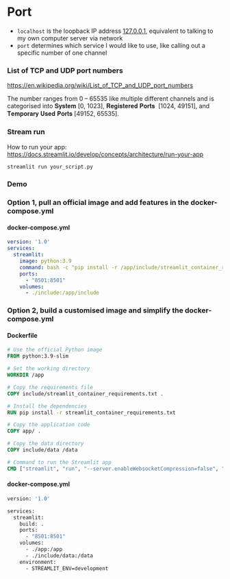 # Port

- `localhost` is the loopback IP address [127.0.0.1](http://127.0.0.1/), equivalent to talking to my own computer server via network  
- `port` determines which service I would like to use, like calling out a specific number of one channel  

### List of TCP and UDP port numbers
https://en.wikipedia.org/wiki/List_of_TCP_and_UDP_port_numbers

The number ranges from 0 – 65535 like multiple different channels and is categorised into 𝐒𝐲𝐬𝐭𝐞𝐦 [0, 1023], 𝐑𝐞𝐠𝐢𝐬𝐭𝐞𝐫𝐞𝐝 𝐏𝐨𝐫𝐭𝐬  [1024, 49151], and 𝐓𝐞𝐦𝐩𝐨𝐫𝐚𝐫𝐲 𝐔𝐬𝐞𝐝 𝐏𝐨𝐫𝐭𝐬 [49152, 65535]. 

### Stream run
How to run your app: https://docs.streamlit.io/develop/concepts/architecture/run-your-app
```bash
streamlit run your_script.py
```

### Demo
### Option 1, pull an official image and add features in the docker-compose.yml
#### docker-compose.yml
```yml
version: '1.0'
services:
  streamlit:
    image: python:3.9
    command: bash -c "pip install -r /app/include/streamlit_container_requirements.txt && streamlit run --server.enableWebsocketCompression=false --server.enableCORS=false --server.enableXsrfProtection=false /app/include/streamlit_app.py"
    ports:
      - "8501:8501"
    volumes:
      - ./include:/app/include
```

### Option 2, build a customised image and simplify the docker-compose.yml
#### Dockerfile
```dockerfile
# Use the official Python image
FROM python:3.9-slim

# Set the working directory
WORKDIR /app

# Copy the requirements file
COPY include/streamlit_container_requirements.txt .

# Install the dependencies
RUN pip install -r streamlit_container_requirements.txt

# Copy the application code
COPY app/ .

# Copy the data directory
COPY include/data /data

# Command to run the Streamlit app
CMD ["streamlit", "run", "--server.enableWebsocketCompression=false", "--server.enableCORS=false", "--server.enableXsrfProtection=false", "streamlit_app.py"]
```
#### docker-compose.yml
```bash
version: '1.0'

services:
  streamlit:
    build: .
    ports:
      - "8501:8501"
    volumes:
      - ./app:/app
      - ./include/data:/data
    environment:
      - STREAMLIT_ENV=development
```
